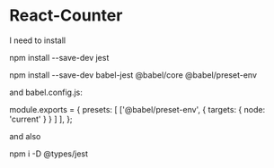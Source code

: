 # React-Counter

I need to install

npm install --save-dev jest

npm install --save-dev babel-jest @babel/core @babel/preset-env

and babel.config.js: 

module.exports = {
    presets: [
        ['@babel/preset-env', { 
            targets: { 
                node: 'current' } 
            }
        ]
    ],
};

and also

npm i -D @types/jest
